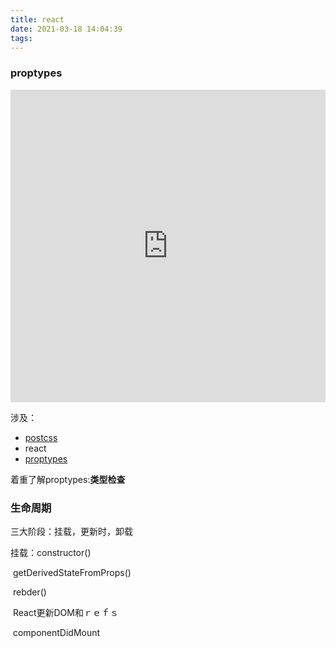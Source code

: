 ```yaml
---
title: react
date: 2021-03-18 14:04:39
tags:
---
```


### proptypes

<iframe height="265" style="width: 100%; height: 500px" scrolling="no" title="React Movie Search" src="https://codepen.io/marcobiedermann/embed/gfvzx?height=265&theme-id=light&default-tab=js,result" frameborder="no" loading="lazy" allowtransparency="true" allowfullscreen="true">
  See the Pen <a href='https://codepen.io/marcobiedermann/pen/gfvzx'>React Movie Search</a> by Marco Biedermann
  (<a href='https://codepen.io/marcobiedermann'>@marcobiedermann</a>) on <a href='https://codepen.io'>CodePen</a>.
</iframe>

涉及：

- [postcss](https://postcss.org/)
- react
- [proptypes](https://react.docschina.org/docs/typechecking-with-proptypes.html)

着重了解proptypes:**类型检查**



### 生命周期

三大阶段：挂载，更新时，卸载

挂载：constructor()

​			getDerivedStateFromProps()

​			rebder()

​			React更新DOM和ｒｅｆｓ



​			componentDidMount

